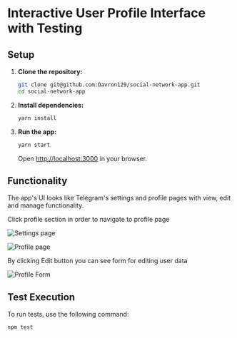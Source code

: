 #  Interactive User Profile Interface with Testing

## Setup

1. **Clone the repository:**

    ```bash
    git clone git@github.com:Davron129/social-network-app.git
    cd social-network-app
    ```

2. **Install dependencies:**

    ```bash
    yarn install
    ```

3. **Run the app:**

    ```bash
    yarn start
    ```

    Open [http://localhost:3000](http://localhost:3000) in your browser.

## Functionality

The app's UI looks like Telegram's settings and profile pages with view, edit and manage functionality.

Click profile section in order to navigate to profile page

![Settings page](https://telegra.ph/file/76302b00d9e85c5dfaa64.png)


![Profile page](https://telegra.ph/file/f1f8c2b5e4d6fa1a15399.png)

By clicking Edit button you can see form for editing user data

![Profile Form](https://telegra.ph/file/7458b413ca87e6dfa17f2.png)

## Test Execution

To run tests, use the following command:

```bash
npm test
